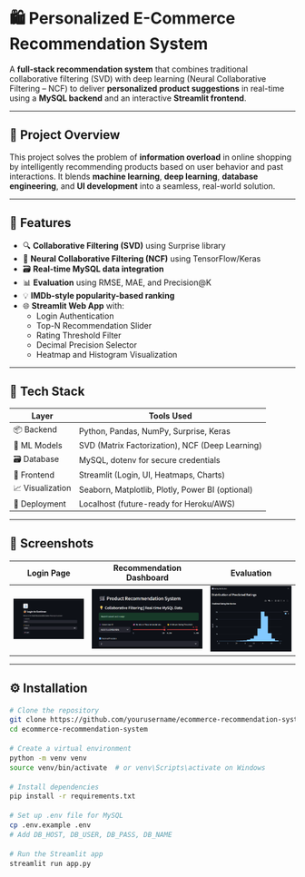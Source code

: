 # 🛍️ Personalized E-Commerce Recommendation System

A **full-stack recommendation system** that combines traditional collaborative filtering (SVD) with deep learning (Neural Collaborative Filtering – NCF) to deliver **personalized product suggestions** in real-time using a **MySQL backend** and an interactive **Streamlit frontend**.

---

## 🚀 Project Overview

This project solves the problem of **information overload** in online shopping by intelligently recommending products based on user behavior and past interactions. It blends **machine learning**, **deep learning**, **database engineering**, and **UI development** into a seamless, real-world solution.

---

## 🧠 Features

- 🔍 **Collaborative Filtering (SVD)** using Surprise library
- 🤖 **Neural Collaborative Filtering (NCF)** using TensorFlow/Keras
- 🗃️ **Real-time MySQL data integration**
- 📊 **Evaluation** using RMSE, MAE, and Precision@K
- 💡 **IMDb-style popularity-based ranking**
- 🌐 **Streamlit Web App** with:
  - Login Authentication
  - Top-N Recommendation Slider
  - Rating Threshold Filter
  - Decimal Precision Selector
  - Heatmap and Histogram Visualization

---

## 🧰 Tech Stack

| Layer           | Tools Used                                  |
|----------------|----------------------------------------------|
| 📦 Backend      | Python, Pandas, NumPy, Surprise, Keras       |
| 🧠 ML Models    | SVD (Matrix Factorization), NCF (Deep Learning) |
| 🗃️ Database     | MySQL, dotenv for secure credentials         |
| 🎨 Frontend     | Streamlit (Login, UI, Heatmaps, Charts)      |
| 📈 Visualization| Seaborn, Matplotlib, Plotly, Power BI (optional) |
| 📁 Deployment   | Localhost (future-ready for Heroku/AWS)     |

---

## 📸 Screenshots

| Login Page | Recommendation Dashboard | Evaluation |
|------------|---------------------------|------------|
| ![Login](https://github.com/Jeevansaji2107/PERSONALIZED-E-COMMERCE-RECOMMENDATION-SYSTEM/blob/main/Screenshot%202025-05-22%20141258.png) | ![UI](https://github.com/Jeevansaji2107/PERSONALIZED-E-COMMERCE-RECOMMENDATION-SYSTEM/blob/main/Screenshot%202025-05-22%20141930.png) | ![RATING DISTRIBUTION](https://github.com/Jeevansaji2107/PERSONALIZED-E-COMMERCE-RECOMMENDATION-SYSTEM/blob/main/Screenshot%202025-05-22%20142311.png) |

---

## ⚙️ Installation

```bash
# Clone the repository
git clone https://github.com/yourusername/ecommerce-recommendation-system.git
cd ecommerce-recommendation-system

# Create a virtual environment
python -m venv venv
source venv/bin/activate  # or venv\Scripts\activate on Windows

# Install dependencies
pip install -r requirements.txt

# Set up .env file for MySQL
cp .env.example .env
# Add DB_HOST, DB_USER, DB_PASS, DB_NAME

# Run the Streamlit app
streamlit run app.py
